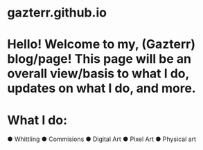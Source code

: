 # gazterr.github.io

# Hello! Welcome to my, (Gazterr) blog/page! This page will be an overall view/basis to what I do, updates on what I do, and more.

# What I do:
● Whittling       ● Commisions
● Digital Art     ● Pixel Art
● Physical art    
